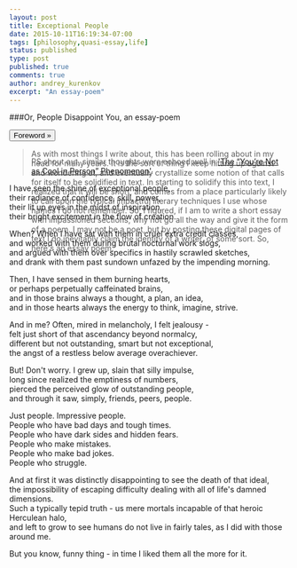 ```yaml
---
layout: post
title: Exceptional People
date: 2015-10-11T16:19:34-07:00
tags: [philosophy,quasi-essay,life]
status: published
type: post
published: true
comments: true
author: andrey_kurenkov
excerpt: "An essay-poem"
---
```

###Or, People Disappoint You, an essay-poem
<div><button class="btn" data-toggle="collapse" data-target="#foreword">
Foreword &raquo;
</button></div>
<blockquote class="aside"><p id="foreword" class="collapse" style="height: 0px;">
As with most things I write about, this has been rolling about in my head for many years. 
It is the sort of thing I keep hitting up against and wondering at, and eventually crystallize some notion of that calls for itself to be solidified in text. In starting to solidify this into text, I realized that it will be short, and comes from a place particularly likely to call upon the typical impactful literary techniques I use whose names I do not remember. So, I figured, if I am to write a short essay with impassioned sections, why not go all the way and give it the form of a poem. I may not be a poet, but by posting these digital pages of text I do inevitably claim the identity of a writer, of some sort. So, here's an essay poem.

PS shout out, similar thoughts were echoed well in <a href="http://colorfulcortex.co/2015/10/24/the-youre-not-as-cool-in-person-phenomenon/">'The “You’re Not as Cool in Person” Phenomenon'</a>.
</p></blockquote>

I have seen the shine of exceptional people,  
their radiance of confidence, skill, power,  
their lit up eyes in the midst of inspiration,  
their bright excitement in the flow of creation.  

When? When I have sat with them in cruel extra credit classes,  
and worked with them during brutal nocturnal work slogs,  
and argued with them over specifics in hastily scrawled sketches,  
and drank with them past sundown unfazed by the impending morning.   

Then, I have sensed in them burning hearts,  
or perhaps perpetually caffeinated brains,  
and in those brains always a thought, a plan, an idea,  
and in those hearts always the energy to think, imagine, strive.  

And in me? Often, mired in melancholy, I felt jealousy -  
felt just short of that ascendancy beyond normalcy,  
different but not outstanding, smart but not exceptional,  
the angst of a restless below average overachiever.  

But! Don't worry. I grew up, slain that silly impulse,   
long since realized the emptiness of numbers,  
pierced the perceived glow of outstanding people,  
and through it saw, simply, friends, peers, people.  

Just people. Impressive people.  
People who have bad days and tough times.  
People who have dark sides and hidden fears.  
People who make mistakes.  
People who make bad jokes.  
People who struggle.  

And at first it was distinctly disappointing to see the death of that ideal,   
the impossibility of escaping difficulty dealing with all of life's damned dimensions.   
Such a typically tepid truth - us mere mortals incapable of that heroic Herculean halo,  
and left to grow to see humans do not live in fairly tales, as I did with those around me.  

But you know, funny thing - in time I liked them all the more for it.
